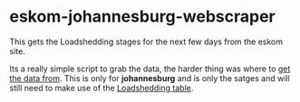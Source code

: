 # eskom-johannesburg-webscraper
This gets the Loadshedding stages for the next few days from the eskom site. 

Its a really simple script to grab the data, the harder thing was where to [get the data from](https://www.citypower.co.za/customers/Pages/Load_Shedding_Downloads.aspx).
This is only for **johannesburg** and is only the satges and will still need to make use of the [Loadshedding table](https://www.eskom.co.za/distribution/customer-service/outages/municipal-loadshedding-schedules/). 
